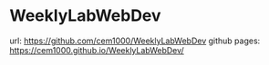 # WeeklyLabWebDev

url: https://github.com/cem1000/WeeklyLabWebDev
github pages: https://cem1000.github.io/WeeklyLabWebDev/